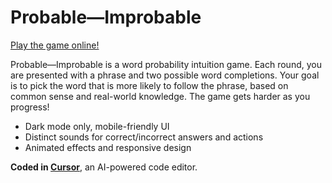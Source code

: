 # Probable—Improbable

[Play the game online!](https://probable-improbable.com/)

Probable—Improbable is a word probability intuition game. Each round, you are presented with a phrase and two possible word completions. Your goal is to pick the word that is more likely to follow the phrase, based on common sense and real-world knowledge. The game gets harder as you progress!

- Dark mode only, mobile-friendly UI
- Distinct sounds for correct/incorrect answers and actions
- Animated effects and responsive design

**Coded in [Cursor](https://www.cursor.so/)**, an AI-powered code editor. 